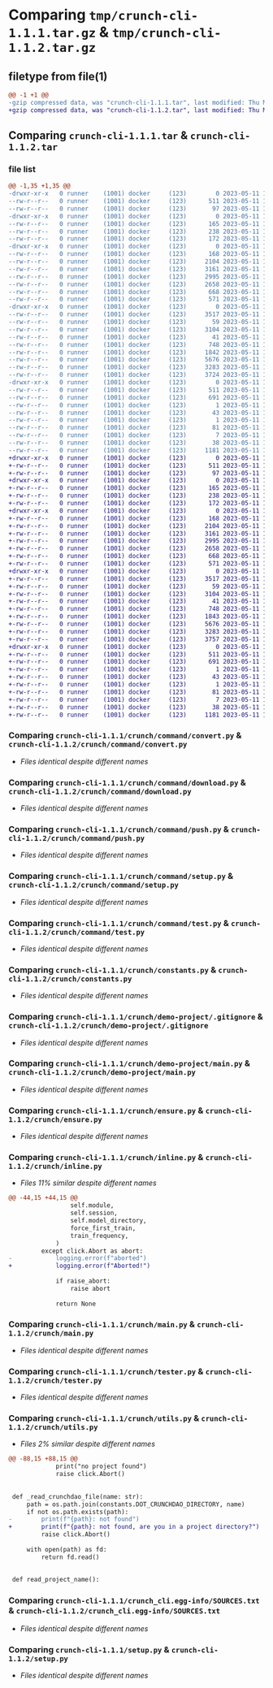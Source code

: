 # Comparing `tmp/crunch-cli-1.1.1.tar.gz` & `tmp/crunch-cli-1.1.2.tar.gz`

## filetype from file(1)

```diff
@@ -1 +1 @@
-gzip compressed data, was "crunch-cli-1.1.1.tar", last modified: Thu May 11 10:08:25 2023, max compression
+gzip compressed data, was "crunch-cli-1.1.2.tar", last modified: Thu May 11 10:18:14 2023, max compression
```

## Comparing `crunch-cli-1.1.1.tar` & `crunch-cli-1.1.2.tar`

### file list

```diff
@@ -1,35 +1,35 @@
-drwxr-xr-x   0 runner    (1001) docker     (123)        0 2023-05-11 10:08:25.641126 crunch-cli-1.1.1/
--rw-r--r--   0 runner    (1001) docker     (123)      511 2023-05-11 10:08:25.641126 crunch-cli-1.1.1/PKG-INFO
--rw-r--r--   0 runner    (1001) docker     (123)       97 2023-05-11 10:08:19.000000 crunch-cli-1.1.1/README.md
-drwxr-xr-x   0 runner    (1001) docker     (123)        0 2023-05-11 10:08:25.637126 crunch-cli-1.1.1/crunch/
--rw-r--r--   0 runner    (1001) docker     (123)      165 2023-05-11 10:08:19.000000 crunch-cli-1.1.1/crunch/__init__.py
--rw-r--r--   0 runner    (1001) docker     (123)      238 2023-05-11 10:08:19.000000 crunch-cli-1.1.1/crunch/__version__.py
--rw-r--r--   0 runner    (1001) docker     (123)      172 2023-05-11 10:08:19.000000 crunch-cli-1.1.1/crunch/api.py
-drwxr-xr-x   0 runner    (1001) docker     (123)        0 2023-05-11 10:08:25.637126 crunch-cli-1.1.1/crunch/command/
--rw-r--r--   0 runner    (1001) docker     (123)      168 2023-05-11 10:08:19.000000 crunch-cli-1.1.1/crunch/command/__init__.py
--rw-r--r--   0 runner    (1001) docker     (123)     2104 2023-05-11 10:08:19.000000 crunch-cli-1.1.1/crunch/command/convert.py
--rw-r--r--   0 runner    (1001) docker     (123)     3161 2023-05-11 10:08:19.000000 crunch-cli-1.1.1/crunch/command/download.py
--rw-r--r--   0 runner    (1001) docker     (123)     2995 2023-05-11 10:08:19.000000 crunch-cli-1.1.1/crunch/command/push.py
--rw-r--r--   0 runner    (1001) docker     (123)     2658 2023-05-11 10:08:19.000000 crunch-cli-1.1.1/crunch/command/setup.py
--rw-r--r--   0 runner    (1001) docker     (123)      668 2023-05-11 10:08:19.000000 crunch-cli-1.1.1/crunch/command/test.py
--rw-r--r--   0 runner    (1001) docker     (123)      571 2023-05-11 10:08:19.000000 crunch-cli-1.1.1/crunch/constants.py
-drwxr-xr-x   0 runner    (1001) docker     (123)        0 2023-05-11 10:08:25.637126 crunch-cli-1.1.1/crunch/demo-project/
--rw-r--r--   0 runner    (1001) docker     (123)     3517 2023-05-11 10:08:19.000000 crunch-cli-1.1.1/crunch/demo-project/.gitignore
--rw-r--r--   0 runner    (1001) docker     (123)       59 2023-05-11 10:08:19.000000 crunch-cli-1.1.1/crunch/demo-project/files.json
--rw-r--r--   0 runner    (1001) docker     (123)     3104 2023-05-11 10:08:19.000000 crunch-cli-1.1.1/crunch/demo-project/main.py
--rw-r--r--   0 runner    (1001) docker     (123)       41 2023-05-11 10:08:19.000000 crunch-cli-1.1.1/crunch/demo-project/requirements.txt
--rw-r--r--   0 runner    (1001) docker     (123)      748 2023-05-11 10:08:19.000000 crunch-cli-1.1.1/crunch/ensure.py
--rw-r--r--   0 runner    (1001) docker     (123)     1842 2023-05-11 10:08:19.000000 crunch-cli-1.1.1/crunch/inline.py
--rw-r--r--   0 runner    (1001) docker     (123)     5676 2023-05-11 10:08:19.000000 crunch-cli-1.1.1/crunch/main.py
--rw-r--r--   0 runner    (1001) docker     (123)     3283 2023-05-11 10:08:19.000000 crunch-cli-1.1.1/crunch/tester.py
--rw-r--r--   0 runner    (1001) docker     (123)     3724 2023-05-11 10:08:19.000000 crunch-cli-1.1.1/crunch/utils.py
-drwxr-xr-x   0 runner    (1001) docker     (123)        0 2023-05-11 10:08:25.641126 crunch-cli-1.1.1/crunch_cli.egg-info/
--rw-r--r--   0 runner    (1001) docker     (123)      511 2023-05-11 10:08:25.000000 crunch-cli-1.1.1/crunch_cli.egg-info/PKG-INFO
--rw-r--r--   0 runner    (1001) docker     (123)      691 2023-05-11 10:08:25.000000 crunch-cli-1.1.1/crunch_cli.egg-info/SOURCES.txt
--rw-r--r--   0 runner    (1001) docker     (123)        1 2023-05-11 10:08:25.000000 crunch-cli-1.1.1/crunch_cli.egg-info/dependency_links.txt
--rw-r--r--   0 runner    (1001) docker     (123)       43 2023-05-11 10:08:25.000000 crunch-cli-1.1.1/crunch_cli.egg-info/entry_points.txt
--rw-r--r--   0 runner    (1001) docker     (123)        1 2023-05-11 10:08:25.000000 crunch-cli-1.1.1/crunch_cli.egg-info/not-zip-safe
--rw-r--r--   0 runner    (1001) docker     (123)       81 2023-05-11 10:08:25.000000 crunch-cli-1.1.1/crunch_cli.egg-info/requires.txt
--rw-r--r--   0 runner    (1001) docker     (123)        7 2023-05-11 10:08:25.000000 crunch-cli-1.1.1/crunch_cli.egg-info/top_level.txt
--rw-r--r--   0 runner    (1001) docker     (123)       38 2023-05-11 10:08:25.641126 crunch-cli-1.1.1/setup.cfg
--rw-r--r--   0 runner    (1001) docker     (123)     1181 2023-05-11 10:08:19.000000 crunch-cli-1.1.1/setup.py
+drwxr-xr-x   0 runner    (1001) docker     (123)        0 2023-05-11 10:18:14.329499 crunch-cli-1.1.2/
+-rw-r--r--   0 runner    (1001) docker     (123)      511 2023-05-11 10:18:14.329499 crunch-cli-1.1.2/PKG-INFO
+-rw-r--r--   0 runner    (1001) docker     (123)       97 2023-05-11 10:18:06.000000 crunch-cli-1.1.2/README.md
+drwxr-xr-x   0 runner    (1001) docker     (123)        0 2023-05-11 10:18:14.325499 crunch-cli-1.1.2/crunch/
+-rw-r--r--   0 runner    (1001) docker     (123)      165 2023-05-11 10:18:06.000000 crunch-cli-1.1.2/crunch/__init__.py
+-rw-r--r--   0 runner    (1001) docker     (123)      238 2023-05-11 10:18:06.000000 crunch-cli-1.1.2/crunch/__version__.py
+-rw-r--r--   0 runner    (1001) docker     (123)      172 2023-05-11 10:18:06.000000 crunch-cli-1.1.2/crunch/api.py
+drwxr-xr-x   0 runner    (1001) docker     (123)        0 2023-05-11 10:18:14.325499 crunch-cli-1.1.2/crunch/command/
+-rw-r--r--   0 runner    (1001) docker     (123)      168 2023-05-11 10:18:06.000000 crunch-cli-1.1.2/crunch/command/__init__.py
+-rw-r--r--   0 runner    (1001) docker     (123)     2104 2023-05-11 10:18:06.000000 crunch-cli-1.1.2/crunch/command/convert.py
+-rw-r--r--   0 runner    (1001) docker     (123)     3161 2023-05-11 10:18:06.000000 crunch-cli-1.1.2/crunch/command/download.py
+-rw-r--r--   0 runner    (1001) docker     (123)     2995 2023-05-11 10:18:06.000000 crunch-cli-1.1.2/crunch/command/push.py
+-rw-r--r--   0 runner    (1001) docker     (123)     2658 2023-05-11 10:18:06.000000 crunch-cli-1.1.2/crunch/command/setup.py
+-rw-r--r--   0 runner    (1001) docker     (123)      668 2023-05-11 10:18:06.000000 crunch-cli-1.1.2/crunch/command/test.py
+-rw-r--r--   0 runner    (1001) docker     (123)      571 2023-05-11 10:18:06.000000 crunch-cli-1.1.2/crunch/constants.py
+drwxr-xr-x   0 runner    (1001) docker     (123)        0 2023-05-11 10:18:14.325499 crunch-cli-1.1.2/crunch/demo-project/
+-rw-r--r--   0 runner    (1001) docker     (123)     3517 2023-05-11 10:18:06.000000 crunch-cli-1.1.2/crunch/demo-project/.gitignore
+-rw-r--r--   0 runner    (1001) docker     (123)       59 2023-05-11 10:18:06.000000 crunch-cli-1.1.2/crunch/demo-project/files.json
+-rw-r--r--   0 runner    (1001) docker     (123)     3104 2023-05-11 10:18:06.000000 crunch-cli-1.1.2/crunch/demo-project/main.py
+-rw-r--r--   0 runner    (1001) docker     (123)       41 2023-05-11 10:18:06.000000 crunch-cli-1.1.2/crunch/demo-project/requirements.txt
+-rw-r--r--   0 runner    (1001) docker     (123)      748 2023-05-11 10:18:06.000000 crunch-cli-1.1.2/crunch/ensure.py
+-rw-r--r--   0 runner    (1001) docker     (123)     1843 2023-05-11 10:18:06.000000 crunch-cli-1.1.2/crunch/inline.py
+-rw-r--r--   0 runner    (1001) docker     (123)     5676 2023-05-11 10:18:06.000000 crunch-cli-1.1.2/crunch/main.py
+-rw-r--r--   0 runner    (1001) docker     (123)     3283 2023-05-11 10:18:06.000000 crunch-cli-1.1.2/crunch/tester.py
+-rw-r--r--   0 runner    (1001) docker     (123)     3757 2023-05-11 10:18:06.000000 crunch-cli-1.1.2/crunch/utils.py
+drwxr-xr-x   0 runner    (1001) docker     (123)        0 2023-05-11 10:18:14.329499 crunch-cli-1.1.2/crunch_cli.egg-info/
+-rw-r--r--   0 runner    (1001) docker     (123)      511 2023-05-11 10:18:14.000000 crunch-cli-1.1.2/crunch_cli.egg-info/PKG-INFO
+-rw-r--r--   0 runner    (1001) docker     (123)      691 2023-05-11 10:18:14.000000 crunch-cli-1.1.2/crunch_cli.egg-info/SOURCES.txt
+-rw-r--r--   0 runner    (1001) docker     (123)        1 2023-05-11 10:18:14.000000 crunch-cli-1.1.2/crunch_cli.egg-info/dependency_links.txt
+-rw-r--r--   0 runner    (1001) docker     (123)       43 2023-05-11 10:18:14.000000 crunch-cli-1.1.2/crunch_cli.egg-info/entry_points.txt
+-rw-r--r--   0 runner    (1001) docker     (123)        1 2023-05-11 10:18:14.000000 crunch-cli-1.1.2/crunch_cli.egg-info/not-zip-safe
+-rw-r--r--   0 runner    (1001) docker     (123)       81 2023-05-11 10:18:14.000000 crunch-cli-1.1.2/crunch_cli.egg-info/requires.txt
+-rw-r--r--   0 runner    (1001) docker     (123)        7 2023-05-11 10:18:14.000000 crunch-cli-1.1.2/crunch_cli.egg-info/top_level.txt
+-rw-r--r--   0 runner    (1001) docker     (123)       38 2023-05-11 10:18:14.329499 crunch-cli-1.1.2/setup.cfg
+-rw-r--r--   0 runner    (1001) docker     (123)     1181 2023-05-11 10:18:06.000000 crunch-cli-1.1.2/setup.py
```

### Comparing `crunch-cli-1.1.1/crunch/command/convert.py` & `crunch-cli-1.1.2/crunch/command/convert.py`

 * *Files identical despite different names*

### Comparing `crunch-cli-1.1.1/crunch/command/download.py` & `crunch-cli-1.1.2/crunch/command/download.py`

 * *Files identical despite different names*

### Comparing `crunch-cli-1.1.1/crunch/command/push.py` & `crunch-cli-1.1.2/crunch/command/push.py`

 * *Files identical despite different names*

### Comparing `crunch-cli-1.1.1/crunch/command/setup.py` & `crunch-cli-1.1.2/crunch/command/setup.py`

 * *Files identical despite different names*

### Comparing `crunch-cli-1.1.1/crunch/command/test.py` & `crunch-cli-1.1.2/crunch/command/test.py`

 * *Files identical despite different names*

### Comparing `crunch-cli-1.1.1/crunch/constants.py` & `crunch-cli-1.1.2/crunch/constants.py`

 * *Files identical despite different names*

### Comparing `crunch-cli-1.1.1/crunch/demo-project/.gitignore` & `crunch-cli-1.1.2/crunch/demo-project/.gitignore`

 * *Files identical despite different names*

### Comparing `crunch-cli-1.1.1/crunch/demo-project/main.py` & `crunch-cli-1.1.2/crunch/demo-project/main.py`

 * *Files identical despite different names*

### Comparing `crunch-cli-1.1.1/crunch/ensure.py` & `crunch-cli-1.1.2/crunch/ensure.py`

 * *Files identical despite different names*

### Comparing `crunch-cli-1.1.1/crunch/inline.py` & `crunch-cli-1.1.2/crunch/inline.py`

 * *Files 11% similar despite different names*

```diff
@@ -44,15 +44,15 @@
                 self.module,
                 self.session,
                 self.model_directory,
                 force_first_train,
                 train_frequency,
             )
         except click.Abort as abort:
-            logging.error(f"aborted")
+            logging.error(f"Aborted!")
 
             if raise_abort:
                 raise abort
 
             return None
```

### Comparing `crunch-cli-1.1.1/crunch/main.py` & `crunch-cli-1.1.2/crunch/main.py`

 * *Files identical despite different names*

### Comparing `crunch-cli-1.1.1/crunch/tester.py` & `crunch-cli-1.1.2/crunch/tester.py`

 * *Files identical despite different names*

### Comparing `crunch-cli-1.1.1/crunch/utils.py` & `crunch-cli-1.1.2/crunch/utils.py`

 * *Files 2% similar despite different names*

```diff
@@ -88,15 +88,15 @@
             print("no project found")
             raise click.Abort()
 
 
 def _read_crunchdao_file(name: str):
     path = os.path.join(constants.DOT_CRUNCHDAO_DIRECTORY, name)
     if not os.path.exists(path):
-        print(f"{path}: not found")
+        print(f"{path}: not found, are you in a project directory?")
         raise click.Abort()
 
     with open(path) as fd:
         return fd.read()
 
 
 def read_project_name():
```

### Comparing `crunch-cli-1.1.1/crunch_cli.egg-info/SOURCES.txt` & `crunch-cli-1.1.2/crunch_cli.egg-info/SOURCES.txt`

 * *Files identical despite different names*

### Comparing `crunch-cli-1.1.1/setup.py` & `crunch-cli-1.1.2/setup.py`

 * *Files identical despite different names*

